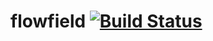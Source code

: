 # flowfield [![Build Status](https://travis-ci.org/flowfield/flowfield.svg?branch=master)](https://travis-ci.org/flowfield/flowfield)